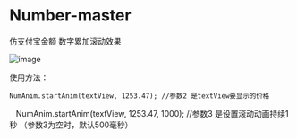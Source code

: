 # Number-master
仿支付宝金额 数字累加滚动效果

![image](https://github.com/mengcuiguang/Number-master/blob/master/test.gif )  

使用方法：

    NumAnim.startAnim(textView, 1253.47); //参数2 是textView要显示的价格
    NumAnim.startAnim(textView, 1253.47, 1000); //参数3 是设置滚动动画持续1秒 （参数3为空时，默认500毫秒）

